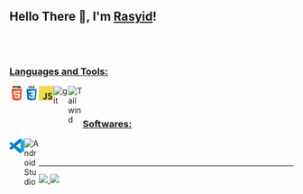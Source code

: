 ## Hello There 👋, I'm <a href="https://github.com/RasyidNafsyarie" target="_blank">Rasyid</a>!

<a href="https://www.instagram.com/devannurizqi/" target="_blank"><img align="left" alt="Rasyid | Instagram" width="22px" src="https://github.com/Aakarsh-B/trying-repos/blob/master/insta.svg" />

<br />
<br />

### Languages and Tools:


<img align="left" alt="HTML5" width="26px" src="https://raw.githubusercontent.com/github/explore/80688e429a7d4ef2fca1e82350fe8e3517d3494d/topics/html/html.png" />
<img align="left" alt="CSS3" width="26px" src="https://raw.githubusercontent.com/github/explore/80688e429a7d4ef2fca1e82350fe8e3517d3494d/topics/css/css.png" />
<img align="left" alt="JS" width="26px" src="https://raw.githubusercontent.com/github/explore/80688e429a7d4ef2fca1e82350fe8e3517d3494d/topics/javascript/javascript.png" />
<img align="left" alt="git" width="26px" src="https://www.vectorlogo.zone/logos/git-scm/git-scm-icon.svg"/>
<img align="left" alt="Tailwind" width="26px" src="https://tailwindcss.com/_next/static/media/twitter-square.daf77586b35e90319725e742f6e069f9.jpg" />
<br />
<br />
  
### Softwares:

<img align="left" alt="Visual Studio Code" width="26px" src="https://raw.githubusercontent.com/github/explore/80688e429a7d4ef2fca1e82350fe8e3517d3494d/topics/visual-studio-code/visual-studio-code.png" />
<img align="left" alt="Android Studio" width="26px" src="https://encrypted-tbn0.gstatic.com/images?q=tbn:ANd9GcQ1TWXeRF1b29BsjyfAfvSFw3Wqkgi_eiZUAg&usqp=CAU" />


<br />
<br />

---


<a href="https://github.com/AVS1508">
  <img height="180em" src="https://github-readme-stats.vercel.app/api?username=RasyidNafsyarie&show_icons=true&theme=radical" />
  <img height="180em" src="https://github-readme-stats-eight-theta.vercel.app/api/top-langs/?username=RasyidNafsyarie&theme=radical&layout=compact&exclude_lang=java+r" />
</a>
